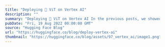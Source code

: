 ```yaml
---
title: "Deploying 🤗 ViT on Vertex AI"
description: ""
summary: "Deploying 🤗 ViT on Vertex AI In the previous posts, we showed how to deploy a Vision Transformers (V..."
pubDate: "Fri, 19 Aug 2022 00:00:00 GMT"
source: "Hugging Face Blog"
url: "https://huggingface.co/blog/deploy-vertex-ai"
thumbnail: "https://huggingface.co/blog/assets/97_vertex_ai/image1.png"
---
```


